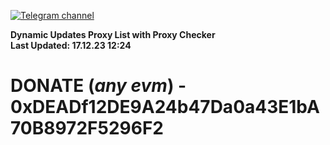 [![Telegram channel](https://img.shields.io/endpoint?url=https://runkit.io/damiankrawczyk/telegram-badge/branches/master?url=https://t.me/n4z4v0d)](https://t.me/n4z4v0d) 

**Dynamic Updates Proxy List with Proxy Checker**  
**Last Updated: 17.12.23 12:24**

# DONATE (_any evm_) - 0xDEADf12DE9A24b47Da0a43E1bA70B8972F5296F2
